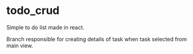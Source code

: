# todo_crud
Simple to do list made in react.

Branch responsible for creating details of task when task selected from main view.
